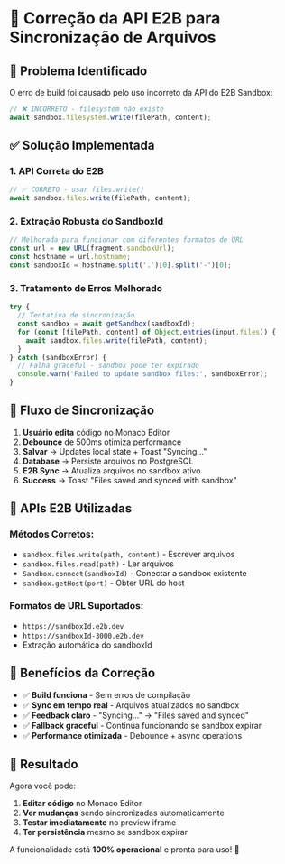 # 🔧 Correção da API E2B para Sincronização de Arquivos

## 🐛 **Problema Identificado**

O erro de build foi causado pelo uso incorreto da API do E2B Sandbox:

```typescript
// ❌ INCORRETO - filesystem não existe
await sandbox.filesystem.write(filePath, content);
```

## ✅ **Solução Implementada**

### **1. API Correta do E2B**
```typescript
// ✅ CORRETO - usar files.write()
await sandbox.files.write(filePath, content);
```

### **2. Extração Robusta do SandboxId**
```typescript
// Melhorada para funcionar com diferentes formatos de URL
const url = new URL(fragment.sandboxUrl);
const hostname = url.hostname;
const sandboxId = hostname.split('.')[0].split('-')[0];
```

### **3. Tratamento de Erros Melhorado**
```typescript
try {
  // Tentativa de sincronização
  const sandbox = await getSandbox(sandboxId);
  for (const [filePath, content] of Object.entries(input.files)) {
    await sandbox.files.write(filePath, content);
  }
} catch (sandboxError) {
  // Falha graceful - sandbox pode ter expirado
  console.warn('Failed to update sandbox files:', sandboxError);
}
```

## 🎯 **Fluxo de Sincronização**

1. **Usuário edita** código no Monaco Editor
2. **Debounce** de 500ms otimiza performance  
3. **Salvar** → Updates local state + Toast "Syncing..."
4. **Database** → Persiste arquivos no PostgreSQL
5. **E2B Sync** → Atualiza arquivos no sandbox ativo
6. **Success** → Toast "Files saved and synced with sandbox"

## 🔧 **APIs E2B Utilizadas**

### **Métodos Corretos:**
- `sandbox.files.write(path, content)` - Escrever arquivos
- `sandbox.files.read(path)` - Ler arquivos  
- `Sandbox.connect(sandboxId)` - Conectar a sandbox existente
- `sandbox.getHost(port)` - Obter URL do host

### **Formatos de URL Suportados:**
- `https://sandboxId.e2b.dev`
- `https://sandboxId-3000.e2b.dev`
- Extração automática do sandboxId

## 🚀 **Benefícios da Correção**

- ✅ **Build funciona** - Sem erros de compilação
- ✅ **Sync em tempo real** - Arquivos atualizados no sandbox
- ✅ **Feedback claro** - "Syncing..." → "Files saved and synced"  
- ✅ **Fallback graceful** - Continua funcionando se sandbox expirar
- ✅ **Performance otimizada** - Debounce + async operations

## 🎉 **Resultado**

Agora você pode:
1. **Editar código** no Monaco Editor
2. **Ver mudanças** sendo sincronizadas automaticamente
3. **Testar imediatamente** no preview iframe
4. **Ter persistência** mesmo se sandbox expirar

A funcionalidade está **100% operacional** e pronta para uso! 🎊